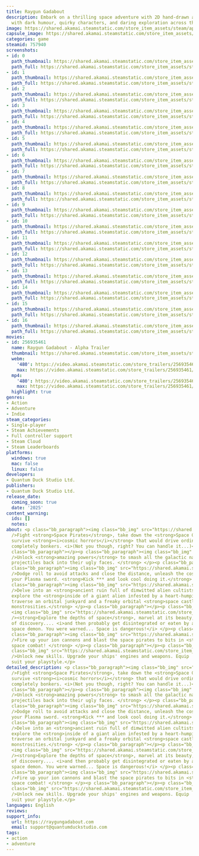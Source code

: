 ```yaml
---
title: Raygun Gadabout
description: Embark on a thrilling space adventure with 2D hand-drawn animation, packed
  with dark humour, quirky characters, and daring exploration across the cosmos!
image: https://shared.akamai.steamstatic.com/store_item_assets/steam/apps/757940/header.jpg?t=1732297375
capsule_image: https://shared.akamai.steamstatic.com/store_item_assets/steam/apps/757940/7a7bb24b942dbfe895c09730a76879e966472689/capsule_231x87.jpg?t=1732297375
categories: game
steamid: 757940
screenshots:
- id: 0
  path_thumbnail: https://shared.akamai.steamstatic.com/store_item_assets/steam/apps/757940/ss_a89322d2da7c143a2a82a583fd434dd179b38e34.600x338.jpg?t=1732297375
  path_full: https://shared.akamai.steamstatic.com/store_item_assets/steam/apps/757940/ss_a89322d2da7c143a2a82a583fd434dd179b38e34.1920x1080.jpg?t=1732297375
- id: 1
  path_thumbnail: https://shared.akamai.steamstatic.com/store_item_assets/steam/apps/757940/ss_95e4cdd51f2cdabcecc040184cab2f228b703874.600x338.jpg?t=1732297375
  path_full: https://shared.akamai.steamstatic.com/store_item_assets/steam/apps/757940/ss_95e4cdd51f2cdabcecc040184cab2f228b703874.1920x1080.jpg?t=1732297375
- id: 2
  path_thumbnail: https://shared.akamai.steamstatic.com/store_item_assets/steam/apps/757940/ss_cd090733f92f76467d4abb8462cdb1dd2b410354.600x338.jpg?t=1732297375
  path_full: https://shared.akamai.steamstatic.com/store_item_assets/steam/apps/757940/ss_cd090733f92f76467d4abb8462cdb1dd2b410354.1920x1080.jpg?t=1732297375
- id: 3
  path_thumbnail: https://shared.akamai.steamstatic.com/store_item_assets/steam/apps/757940/ss_7f9e8117e5c4d8d6d886fb78eb4daf96455d13b5.600x338.jpg?t=1732297375
  path_full: https://shared.akamai.steamstatic.com/store_item_assets/steam/apps/757940/ss_7f9e8117e5c4d8d6d886fb78eb4daf96455d13b5.1920x1080.jpg?t=1732297375
- id: 4
  path_thumbnail: https://shared.akamai.steamstatic.com/store_item_assets/steam/apps/757940/ss_5102acca5b38984f3675ca3eadfe0b373e5b5437.600x338.jpg?t=1732297375
  path_full: https://shared.akamai.steamstatic.com/store_item_assets/steam/apps/757940/ss_5102acca5b38984f3675ca3eadfe0b373e5b5437.1920x1080.jpg?t=1732297375
- id: 5
  path_thumbnail: https://shared.akamai.steamstatic.com/store_item_assets/steam/apps/757940/ss_9320e09d92b08108b8fd9933178ae8b2b9306f14.600x338.jpg?t=1732297375
  path_full: https://shared.akamai.steamstatic.com/store_item_assets/steam/apps/757940/ss_9320e09d92b08108b8fd9933178ae8b2b9306f14.1920x1080.jpg?t=1732297375
- id: 6
  path_thumbnail: https://shared.akamai.steamstatic.com/store_item_assets/steam/apps/757940/ss_cf1693702ecfae606de3f4ea6c0176f5102aae34.600x338.jpg?t=1732297375
  path_full: https://shared.akamai.steamstatic.com/store_item_assets/steam/apps/757940/ss_cf1693702ecfae606de3f4ea6c0176f5102aae34.1920x1080.jpg?t=1732297375
- id: 7
  path_thumbnail: https://shared.akamai.steamstatic.com/store_item_assets/steam/apps/757940/ss_c9a7a6c22964ad55468553855400adb73efa9430.600x338.jpg?t=1732297375
  path_full: https://shared.akamai.steamstatic.com/store_item_assets/steam/apps/757940/ss_c9a7a6c22964ad55468553855400adb73efa9430.1920x1080.jpg?t=1732297375
- id: 8
  path_thumbnail: https://shared.akamai.steamstatic.com/store_item_assets/steam/apps/757940/ss_416ab5c71239ef6560f564ee5a31f46c232f3eac.600x338.jpg?t=1732297375
  path_full: https://shared.akamai.steamstatic.com/store_item_assets/steam/apps/757940/ss_416ab5c71239ef6560f564ee5a31f46c232f3eac.1920x1080.jpg?t=1732297375
- id: 9
  path_thumbnail: https://shared.akamai.steamstatic.com/store_item_assets/steam/apps/757940/ss_c3f45159857324605b9d9228e460157a1e10661d.600x338.jpg?t=1732297375
  path_full: https://shared.akamai.steamstatic.com/store_item_assets/steam/apps/757940/ss_c3f45159857324605b9d9228e460157a1e10661d.1920x1080.jpg?t=1732297375
- id: 10
  path_thumbnail: https://shared.akamai.steamstatic.com/store_item_assets/steam/apps/757940/ss_d4493d0b40d8f0027049d1e8f0628cefd436e717.600x338.jpg?t=1732297375
  path_full: https://shared.akamai.steamstatic.com/store_item_assets/steam/apps/757940/ss_d4493d0b40d8f0027049d1e8f0628cefd436e717.1920x1080.jpg?t=1732297375
- id: 11
  path_thumbnail: https://shared.akamai.steamstatic.com/store_item_assets/steam/apps/757940/ss_914947a27c9939fed7c77aa55044830b5843ac51.600x338.jpg?t=1732297375
  path_full: https://shared.akamai.steamstatic.com/store_item_assets/steam/apps/757940/ss_914947a27c9939fed7c77aa55044830b5843ac51.1920x1080.jpg?t=1732297375
- id: 12
  path_thumbnail: https://shared.akamai.steamstatic.com/store_item_assets/steam/apps/757940/ss_150e1ffedfb585c209fbd51a84fd7163a9d7fb3d.600x338.jpg?t=1732297375
  path_full: https://shared.akamai.steamstatic.com/store_item_assets/steam/apps/757940/ss_150e1ffedfb585c209fbd51a84fd7163a9d7fb3d.1920x1080.jpg?t=1732297375
- id: 13
  path_thumbnail: https://shared.akamai.steamstatic.com/store_item_assets/steam/apps/757940/ss_d834ca81c80dcc6f36204bf742a3610f96bd668b.600x338.jpg?t=1732297375
  path_full: https://shared.akamai.steamstatic.com/store_item_assets/steam/apps/757940/ss_d834ca81c80dcc6f36204bf742a3610f96bd668b.1920x1080.jpg?t=1732297375
- id: 14
  path_thumbnail: https://shared.akamai.steamstatic.com/store_item_assets/steam/apps/757940/ss_777001b0c2b85bbaeba12a372fc675ab6901c453.600x338.jpg?t=1732297375
  path_full: https://shared.akamai.steamstatic.com/store_item_assets/steam/apps/757940/ss_777001b0c2b85bbaeba12a372fc675ab6901c453.1920x1080.jpg?t=1732297375
- id: 15
  path_thumbnail: https://shared.akamai.steamstatic.com/store_item_assets/steam/apps/757940/ss_466e5a2db9c9764c984c963a710f996bb76f75e6.600x338.jpg?t=1732297375
  path_full: https://shared.akamai.steamstatic.com/store_item_assets/steam/apps/757940/ss_466e5a2db9c9764c984c963a710f996bb76f75e6.1920x1080.jpg?t=1732297375
- id: 16
  path_thumbnail: https://shared.akamai.steamstatic.com/store_item_assets/steam/apps/757940/ss_e763f146d1316f7f4305214170936016d59a7612.600x338.jpg?t=1732297375
  path_full: https://shared.akamai.steamstatic.com/store_item_assets/steam/apps/757940/ss_e763f146d1316f7f4305214170936016d59a7612.1920x1080.jpg?t=1732297375
movies:
- id: 256935461
  name: Raygun Gadabout - Alpha Trailer
  thumbnail: https://shared.akamai.steamstatic.com/store_item_assets/steam/apps/256935461/movie.293x165.jpg?t=1678742922
  webm:
    '480': https://video.akamai.steamstatic.com/store_trailers/256935461/movie480_vp9.webm?t=1678742922
    max: https://video.akamai.steamstatic.com/store_trailers/256935461/movie_max_vp9.webm?t=1678742922
  mp4:
    '480': https://video.akamai.steamstatic.com/store_trailers/256935461/movie480.mp4?t=1678742922
    max: https://video.akamai.steamstatic.com/store_trailers/256935461/movie_max.mp4?t=1678742922
  highlight: true
genres:
- Action
- Adventure
- Indie
steam_categories:
- Single-player
- Steam Achievements
- Full controller support
- Steam Cloud
- Steam Leaderboards
platforms:
  windows: true
  mac: false
  linux: false
developers:
- Quantum Duck Studio Ltd.
publishers:
- Quantum Duck Studio Ltd.
release_date:
  coming_soon: true
  date: '2025'
content_warning:
  ids: []
  notes:
about: <p class="bb_paragraph"><img class="bb_img" src="https://shared.akamai.steamstatic.com/store_item_assets/steam/apps/757940/extras/Steam_Montage.gif?t=1732297375"
  />Fight <strong>Space Pirates</strong>, take down the <strong>Space Gopher Empire</strong>,
  survive <strong><i>cosmic horrors</i></strong> that would drive ordinary mortals
  completely bonkers. <i>(Not you though, right? You can handle it...)</i> </p><p
  class="bb_paragraph"></p><p class="bb_paragraph"><img class="bb_img" src="https://shared.akamai.steamstatic.com/store_item_assets/steam/apps/757940/extras/Steam_Shield.gif?t=1732297375"
  />Unlock <strong>amazing powers</strong> to smash all the galactic nasties. <strong>Reflect
  projectiles back into their ugly faces. </strong> </p><p class="bb_paragraph"></p><p
  class="bb_paragraph"><img class="bb_img" src="https://shared.akamai.steamstatic.com/store_item_assets/steam/apps/757940/extras/Steam_Melee.gif?t=1732297375"
  />Dodge roll to avoid attacks and close the distance, unleash the cosmic hurt with
  your Plasma sword. <strong>Kick *** and look cool doing it.</strong> </p><p class="bb_paragraph"></p><p
  class="bb_paragraph"><img class="bb_img" src="https://shared.akamai.steamstatic.com/store_item_assets/steam/apps/757940/extras/Steam_Platforming.gif?t=1732297375"
  />Delve into an <strong>ancient ruin full of dimwitted alien cultists</strong>,
  explore the <strong>inside of a giant alien infested by a heart-humping parasite</strong>,
  traverse an orbital junkyard and a freaky orbital <strong>space castle full of mechanical
  monstrosities.</strong> </p><p class="bb_paragraph"></p><p class="bb_paragraph">
  <img class="bb_img" src="https://shared.akamai.steamstatic.com/store_item_assets/steam/apps/757940/extras/Steam_Explore.gif?t=1732297375"
  /><strong>Explore the depths of space</strong>, marvel at its beauty, the wonder
  of discovery.... <i>and then probably get disintegrated or eaten by a 10-headed
  space demon. You were warned... Space is dangerous!</i> </p><p class="bb_paragraph"></p><p
  class="bb_paragraph"><img class="bb_img" src="https://shared.akamai.steamstatic.com/store_item_assets/steam/apps/757940/extras/Steam_SpaceBattle.gif?t=1732297375"
  />Fire up your ion cannons and blast the space pirates to bits in <strong>exciting
  space combat! </strong> </p><p class="bb_paragraph"></p><p class="bb_paragraph"><img
  class="bb_img" src="https://shared.akamai.steamstatic.com/store_item_assets/steam/apps/757940/extras/Steam_Upgrade.gif?t=1732297375"
  />Unlock new skills. Upgrade your ships' engines and weapons. Equip 'badges' to
  suit your playstyle.</p>
detailed_description: <p class="bb_paragraph"><img class="bb_img" src="https://shared.akamai.steamstatic.com/store_item_assets/steam/apps/757940/extras/Steam_Montage.gif?t=1732297375"
  />Fight <strong>Space Pirates</strong>, take down the <strong>Space Gopher Empire</strong>,
  survive <strong><i>cosmic horrors</i></strong> that would drive ordinary mortals
  completely bonkers. <i>(Not you though, right? You can handle it...)</i> </p><p
  class="bb_paragraph"></p><p class="bb_paragraph"><img class="bb_img" src="https://shared.akamai.steamstatic.com/store_item_assets/steam/apps/757940/extras/Steam_Shield.gif?t=1732297375"
  />Unlock <strong>amazing powers</strong> to smash all the galactic nasties. <strong>Reflect
  projectiles back into their ugly faces. </strong> </p><p class="bb_paragraph"></p><p
  class="bb_paragraph"><img class="bb_img" src="https://shared.akamai.steamstatic.com/store_item_assets/steam/apps/757940/extras/Steam_Melee.gif?t=1732297375"
  />Dodge roll to avoid attacks and close the distance, unleash the cosmic hurt with
  your Plasma sword. <strong>Kick *** and look cool doing it.</strong> </p><p class="bb_paragraph"></p><p
  class="bb_paragraph"><img class="bb_img" src="https://shared.akamai.steamstatic.com/store_item_assets/steam/apps/757940/extras/Steam_Platforming.gif?t=1732297375"
  />Delve into an <strong>ancient ruin full of dimwitted alien cultists</strong>,
  explore the <strong>inside of a giant alien infested by a heart-humping parasite</strong>,
  traverse an orbital junkyard and a freaky orbital <strong>space castle full of mechanical
  monstrosities.</strong> </p><p class="bb_paragraph"></p><p class="bb_paragraph">
  <img class="bb_img" src="https://shared.akamai.steamstatic.com/store_item_assets/steam/apps/757940/extras/Steam_Explore.gif?t=1732297375"
  /><strong>Explore the depths of space</strong>, marvel at its beauty, the wonder
  of discovery.... <i>and then probably get disintegrated or eaten by a 10-headed
  space demon. You were warned... Space is dangerous!</i> </p><p class="bb_paragraph"></p><p
  class="bb_paragraph"><img class="bb_img" src="https://shared.akamai.steamstatic.com/store_item_assets/steam/apps/757940/extras/Steam_SpaceBattle.gif?t=1732297375"
  />Fire up your ion cannons and blast the space pirates to bits in <strong>exciting
  space combat! </strong> </p><p class="bb_paragraph"></p><p class="bb_paragraph"><img
  class="bb_img" src="https://shared.akamai.steamstatic.com/store_item_assets/steam/apps/757940/extras/Steam_Upgrade.gif?t=1732297375"
  />Unlock new skills. Upgrade your ships' engines and weapons. Equip 'badges' to
  suit your playstyle.</p>
languages: English
reviews:
support_info:
  url: https://raygungadabout.com
  email: support@quantumduckstudio.com
tags:
- action
- adventure
---
```


